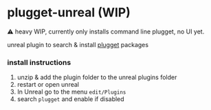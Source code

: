 # plugget-unreal (WIP)

⚠️ heavy WIP, currently only installs command line plugget, no UI yet.

unreal plugin to search &amp; install [plugget](https://github.com/hannesdelbeke/plugget) packages 


### install instructions
1. unzip & add the plugin folder to the unreal plugins folder
2. restart or open unreal
3. In Unreal go to the menu `edit/Plugins`
4. search `plugget` and enable if disabled
